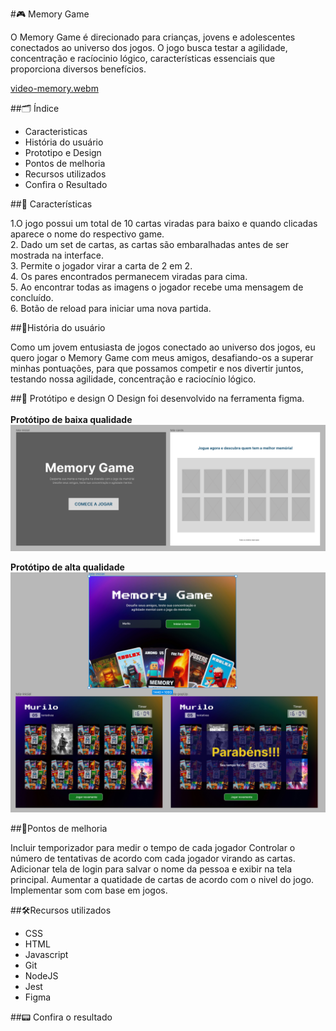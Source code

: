 #:video_game: Memory Game

O Memory Game é direcionado para crianças, jovens e adolescentes conectados ao universo dos jogos. O jogo busca testar a agilidade, concentração e racíocinio lógico, características essenciais que proporciona diversos benefícios.<br>

[video-memory.webm](https://github.com/sellylima/SAP012-memory-match/assets/71739592/54128a56-4198-4218-ab12-d65f075bafbf)


##:card_index_dividers: Índice

- Caracteristicas
- História do usuário
- Prototipo e Design
- Pontos de melhoria
- Recursos utilizados
- Confira o Resultado

##:flower_playing_cards: Características

1.O jogo possui um total de 10 cartas viradas para baixo e quando clicadas aparece o nome do respectivo game.<br>
2. Dado um set de cartas, as cartas são embaralhadas antes de ser mostrada na interface.<br>
3. Permite o jogador virar a carta de 2 em 2.<br>
4. Os pares encontrados permanecem viradas para cima.<br>
5. Ao encontrar todas as imagens o jogador recebe uma mensagem de concluído.<br>
6. Botão de reload para iniciar uma nova partida.<br>

##:man:História do usuário

Como um jovem entusiasta de jogos conectado ao universo dos jogos, eu quero jogar o Memory Game com meus amigos, desafiando-os a superar minhas pontuações, para que possamos competir e nos divertir juntos, testando nossa agilidade, concentração e raciocínio lógico.

##:art: Protótipo e design
O Design foi desenvolvido na ferramenta figma. <br><br>
__Protótipo de baixa qualidade__<br>
![](./img/prototipo-baixa.png)

__Protótipo de alta qualidade__
![](./img/prototipo-alta.png)


##:pushpin:Pontos de melhoria

Incluir temporizador para medir o tempo de cada jogador
Controlar o número de tentativas de acordo com cada jogador virando as cartas.
Adicionar tela de login para salvar o nome da pessoa e exibir na tela principal.
Aumentar a quatidade de cartas de acordo com o nivel do jogo.
Implementar som com base em jogos.

##:hammer_and_wrench:Recursos utilizados

- CSS
- HTML
- Javascript
- Git
- NodeJS
- Jest
- Figma

##:pager: Confira o resultado

